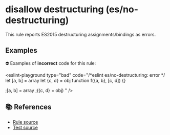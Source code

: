 # disallow destructuring (es/no-destructuring)

This rule reports ES2015 destructuring assignments/bindings as errors.

## Examples

⛔ Examples of **incorrect** code for this rule:

<eslint-playground type="bad" code="/*eslint es/no-destructuring: error */
let [a, b] = array
let {c, d} = obj
function f({a, b}, [c, d]) {}

;[a, b] = array
;({c, d} = obj)
" />

## 📚 References

- [Rule source](https://github.com/mysticatea/eslint-plugin-es/blob/v1.3.1/lib/rules/no-destructuring.js)
- [Test source](https://github.com/mysticatea/eslint-plugin-es/blob/v1.3.1/tests/lib/rules/no-destructuring.js)
